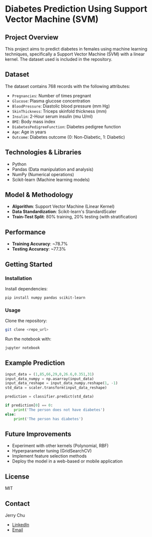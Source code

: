 # Diabetes Prediction Using Support Vector Machine (SVM)

## Project Overview
This project aims to predict diabetes in females using machine learning techniques, specifically a Support Vector Machine (SVM) with a linear kernel. The dataset used is included in the repository.
## Dataset
The dataset contains 768 records with the following attributes:
- `Pregnancies`: Number of times pregnant
- `Glucose`: Plasma glucose concentration
- `BloodPressure`: Diastolic blood pressure (mm Hg)
- `SkinThickness`: Triceps skinfold thickness (mm)
- `Insulin`: 2-Hour serum insulin (mu U/ml)
- `BMI`: Body mass index
- `DiabetesPedigreeFunction`: Diabetes pedigree function
- `Age`: Age in years
- `Outcome`: Diabetes outcome (0: Non-Diabetic, 1: Diabetic)

## Technologies & Libraries
- Python
- Pandas (Data manipulation and analysis)
- NumPy (Numerical operations)
- Scikit-learn (Machine learning models)

## Model & Methodology
- **Algorithm**: Support Vector Machine (Linear Kernel)
- **Data Standardization**: Scikit-learn's StandardScaler
- **Train-Test Split**: 80% training, 20% testing (with stratification)

## Performance
- **Training Accuracy**: ~78.7%
- **Testing Accuracy**: ~77.3%

## Getting Started
### Installation
Install dependencies:
```bash
pip install numpy pandas scikit-learn
```

### Usage
Clone the repository:
```bash
git clone <repo_url>
```

Run the notebook with:
```bash
jupyter notebook
```

## Example Prediction
```python
input_data = (1,85,66,29,0,26.6,0.351,31)
input_data_numpy = np.asarray(input_data)
input_data_reshape = input_data_numpy.reshape(1, -1)
std_data = scaler.transform(input_data_reshape)

prediction = classifier.predict(std_data)

if prediction[0] == 0:
    print('The person does not have diabetes')
else:
    print('The person has diabetes')
```

## Future Improvements
- Experiment with other kernels (Polynomial, RBF)
- Hyperparameter tuning (GridSearchCV)
- Implement feature selection methods
- Deploy the model in a web-based or mobile application

## License
MIT

## Contact
Jerry Chu
- [LinkedIn](your-linkedin-url)
- [Email](mailto:your-email@example.com)

